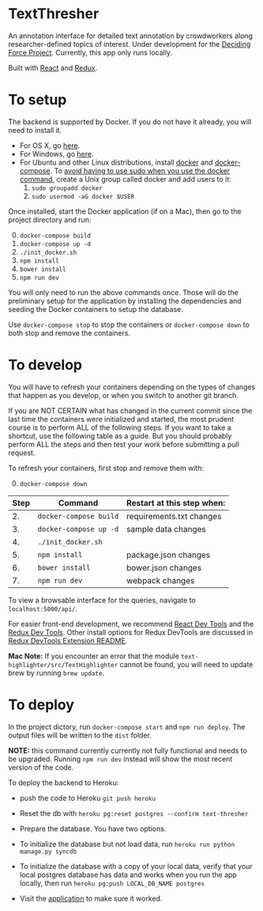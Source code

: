 # TextThresher

An annotation interface for detailed text annotation by crowdworkers along researcher-defined topics of interest. Under development for the
[Deciding Force Project](http://www.decidingforce.org/). Currently, this app only runs locally.

Built with [React](https://facebook.github.io/react/) and [Redux](https://github.com/reactjs/redux).

# To setup

The backend is supported by Docker. If you do not have it already, you will need to install it.
* For OS X, go [here](https://docs.docker.com/docker-for-mac/).
* For Windows, go [here](https://docs.docker.com/docker-for-windows/).
* For Ubuntu and other Linux distributions, install
[docker](https://docs.docker.com/engine/installation/linux/ubuntulinux/) and
[docker-compose](https://docs.docker.com/compose/install/).
  To [avoid having to use sudo when you use the docker command](https://docs.docker.com/engine/installation/linux/ubuntulinux/#/create-a-docker-group),
create a Unix group called docker and add users to it:
  1. `sudo groupadd docker`
  2. `sudo usermod -aG docker $USER`

Once installed, start the Docker application (if on a Mac), then go to the project directory and run:

0. `docker-compose build`
1. `docker-compose up -d`
2. `./init_docker.sh`
3. `npm install`
4. `bower install`
5. `npm run dev`

You will only need to run the above commands once. Those will do the preliminary setup for the application by installing the dependencies and seeding the Docker containers to setup the database.

Use `docker-compose stop` to stop the containers or `docker-compose down` to both stop and remove the containers.


# To develop

You will have to refresh your containers depending on the types of changes that happen as you develop, or when you switch to another git branch.

If you are NOT CERTAIN what has changed in the current commit since the last
time the containers were initialized and started, the most prudent course
is to perform ALL of the following steps. If you want to take a shortcut,
use the following table as a guide. But you should probably perform ALL
the steps and then test your work before submitting a pull request.

To refresh your containers, first stop and remove them with:

0. `docker-compose down`

|Step |Command |Restart at this step when:|
|---|---|---|
|2.| `docker-compose build`| requirements.txt changes |
|3.| `docker-compose up -d`| sample data changes      |
|4.| `./init_docker.sh`    |                          |
|5.| `npm install`         | package.json changes     |
|6.| `bower install`       | bower.json changes       |
|7.| `npm run dev`         | webpack changes          |

To view a browsable interface for the queries, navigate to `localhost:5000/api/`.

For easier front-end development, we recommend
[React Dev Tools](https://chrome.google.com/webstore/detail/react-developer-tools/fmkadmapgofadopljbjfkapdkoienihi)
and the
[Redux Dev Tools](https://chrome.google.com/webstore/detail/redux-devtools/lmhkpmbekcpmknklioeibfkpmmfibljd).
Other install options for Redux DevTools are discussed in
[Redux DevTools Extension README](https://github.com/zalmoxisus/redux-devtools-extension).

**Mac Note:** If you encounter an error that the module `text-highlighter/src/TextHighlighter` cannot be found, you will need to update brew by running `brew update`.

# To deploy

In the project dictory, run `docker-compose start` and `npm run deploy`. The output files will be written to the `dist` folder.

**NOTE:** this command currently currently not fully functional and needs to be upgraded. Running `npm run dev` instead will show the most recent version of the code.

To deploy the backend to Heroku:

- push the code to Heroku `git push heroku`

- Reset the db with `heroku pg:reset postgres --confirm text-thresher`

- Prepare the database. You have two options.

- To initialize the database but not load data, run `heroku run python manage.py syncdb`

- To initialize the database with a copy of your local data, verify that your
local postgres database has data and works when you run the app locally,
then run `heroku pg:push LOCAL_DB_NAME postgres`

- Visit the [application](http://text-thresher.herokuapp.com/api/) to make sure it worked.

